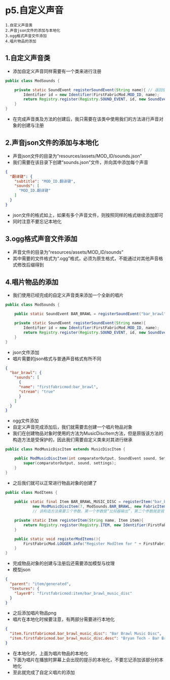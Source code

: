 # p5.自定义声音

    1.自定义声音类
    2.声音json文件的添加与本地化
    3.ogg格式声音文件添加
    4.唱片物品的添加

## 1.自定义声音类
- 添加自定义声音同样需要有一个类来进行注册
```java
public class ModSounds {

    private static SoundEvent registerSoundEvent(String name){ // 返回值为SoundEvent的方法
        Identifier id = new Identifier(FirstFabricMod.MOD_ID, name);
        return Registry.register(Registry.SOUND_EVENT, id, new SoundEvent(id)); // 返回一个SoundEvent事件注册
    }
}
```
- 在完成声音类及方法的创建后，我只需要在该类中使用我们的方法进行声音对象的创建与注册


## 2.声音json文件的添加与本地化
- 声音json文件的目录为“resources/assets/MOD_ID/sounds.json”
- 我们需要在该目录下创建“sounds.json”文件，并向其中添加每个声音
```json
{
  "翻译键": {
    "subtitle": "MOD_ID.翻译键",
    "sounds": [
      "MOD_ID.翻译键"
    ]
  }
}
```
- json文件的格式如上，如果有多个声音文件，则按照同样的格式继续添加即可
- 同时注意不要忘记本地化


## 3.ogg格式声音文件添加
- 声音文件的目录为“resources/assets/MOD_ID/sounds”
- 其中需要的文件格式为“.ogg”格式，必须为原生格式，不能通过对其他声音格式修改后缀得到


## 4.唱片物品的添加
- 我们使用已经完成的自定义声音类来添加一个全新的唱片
```java
public class ModSounds {

    public static SoundEvent BAR_BRAWL = registerSoundEvent("bar_brawl"); // 创建一个声音事件对象

    private static SoundEvent registerSoundEvent(String name){
        Identifier id = new Identifier(FirstFabricMod.MOD_ID, name);
        return Registry.register(Registry.SOUND_EVENT, id, new SoundEvent(id));
    }
}
```
- json文件添加
- 唱片需要的json格式与普通声音格式有所不同
```json
{
  "bar_brawl": {
    "sounds": [
      {
      "name": "firstfabricmod:bar_brawl",
      "stream": "true"
      }
    ]
  }
}
```
- ogg文件添加
- 自定义声音完成添加后，我们就需要去创建一个唱片物品对象
- 我们在创建物品对象时使用的方法为MusicDiscItem方法，但是原版该方法的构造方法是受保护的，因此我们需要自定义类来对其进行继承
```java
public class ModMusicDiscItem extends MusicDiscItem {

    public ModMusicDiscItem(int comparatorOutput, SoundEvent sound, Settings settings) {
        super(comparatorOutput, sound, settings);
    }
}

```
- 之后我们就可以正常进行物品对象的创建了
```java
public class ModItems {
    
    public static final Item BAR_BRAWL_MUSIC_DISC = registerItem("bar_brawl_music_disc",
            new ModMusicDiscItem(7, ModSounds.BAR_BRAWL, new FabricItemSettings().group(ModItemGroup.LOSTsMOD).maxCount(1)));
            // 该构造方法需要三个参数，第一个参数是“比较器输出”，第二个参数就是我们的声音对象，第三个参数为Settings参数

    private static Item registerItem(String name, Item item){
        return Registry.register(Registry.ITEM, new Identifier(FirstFabricMod.MOD_ID, name), item);
    }

    public static void registerModItems(){
        FirstFabricMod.LOGGER.info("Register ModItem for " + FirstFabricMod.MOD_ID);
    }
}
```
- 完成物品对象的创建与注册后还需要添加模型与纹理
- 模型json
```json
{
  "parent": "item/generated",
  "textures": {
    "layer0": "firstfabricmod:item/bar_brawl_music_disc"
  }
}
```
- 之后添加唱片物品png
- 唱片在本地化时候要注意，有两部分需要进行本地化
```json
{
  "item.firstfabricmod.bar_brawl_music_disc": "Bar Brawl Music Disc",
  "item.firstfabricmod.bar_brawl_music_disc.desc": "Bryan Tech - Bar Brawl(CC0)"
}
```
- 在本地化时，上面为唱片物品的本地化
- 下面为唱片在播放时屏幕上会出现的提示的本地化，不要忘记添加该部分的本地化
- 至此就完成了自定义唱片的添加
